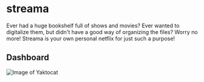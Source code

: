 # streama
Ever had a huge bookshelf full of shows and movies? Ever wanted to digitalize them, but didn't have a good way of organizing the files? Worry no more! Streama is your own personal netflix for just such a purpose! 


## Dashboard
![Image of Yaktocat](http://new.tinygrab.com/d9072ef564654c6e245c442e9c7d95facd4b738538.png)

